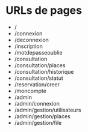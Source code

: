 # URLs de pages

- /
- /connexion
- /deconnexion
- /inscription
- /motdepasseoublie
- /consultation
- /consultation/places
- /consultation/historique
- /consultation/statut
- /reservation/creer
- /moncompte
- /admin
- /admin/connexion
- /admin/gestion/utilisateurs
- /admin/gestion/places
- /admin/gestion/file
